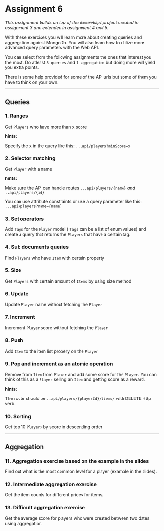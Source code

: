 # Assignment 6

_This assignment builds on top of the ``GameWebApi`` project created in assignment 3 and extended in assignment 4 and 5._

With these exercises you will learn more about creating queries and aggregation against MongoDb. You will also learn how to utilize more advanced query parameters with the Web API.

You can select from the following assignments the ones that interest you the most. Do atleast ``3 queries`` and ``1 aggregation`` but doing more will yield you extra points.

There is some help provided for some of the API urls but some of them you have to think on your own.

---

## Queries

### 1. Ranges

Get ``Players`` who have more than x score

**hints:**

Specify the x in the query like this: ``...api/players?minScore=x``

### 2. Selector matching

Get ``Player`` with a name

**hints:**

Make sure the API can handle routes ``...api/players/{name}`` _and_ ``..api/players/{id}``

You can use attribute constraints or use a query parameter like this: ``...api/players?name={name}``

### 3. Set operators

Add ``Tags`` for the ``Player`` model ( ``Tags`` can be a list of enum values) and create a query that returns the ``Players`` that have a certain tag.

### 4. Sub documents queries

Find ``Players`` who have ``Item`` with certain property

### 5. Size

Get ``Players`` with certain amount of ``Items`` by using size method

### 6. Update

Update ``Player`` name without fetching the ``Player``

### 7. Increment

Increment ``Player`` score without fetching the ``Player``

### 8. Push

Add ``Item`` to the item list propery on the ``Player``

### 9. Pop and increment as an atomic operation

Remove from ``Item`` from ``Player`` and add some score for the ``Player``. You can think of this as a ``Player`` selling an ``Item`` and getting score as a reward.

**hints:**

The route should be ``..api/players/{playerId}/items/`` with DELETE Http verb.

### 10. Sorting

Get top 10 ``Players`` by score in descending order

---

## Aggregation

### 11. Aggregation exercise based on the example in the slides

Find out what is the most common level for a player (example in the slides).

### 12. Intermediate aggregation exercise

Get the item counts for different prices for items.

### 13. Difficult aggregation exercise

Get the average score for players who were created between two dates using aggregation.
